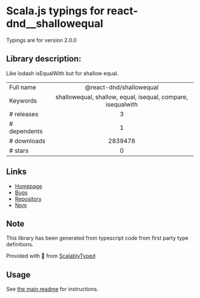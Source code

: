 
# Scala.js typings for react-dnd__shallowequal

Typings are for version 2.0.0

## Library description:
Like lodash isEqualWith but for shallow equal.

|                    |                 |
| ------------------ | :-------------: |
| Full name          | @react-dnd/shallowequal |
| Keywords           | shallowequal, shallow, equal, isequal, compare, isequalwith |
| # releases         | 3 |
| # dependents       | 1 |
| # downloads        | 2839478 |
| # stars            | 0 |

## Links
- [Homepage](https://github.com/react-dnd/shallowequal#readme)
- [Bugs](https://github.com/react-dnd/shallowequal/issues)
- [Repository](https://github.com/react-dnd/shallowequal)
- [Npm](https://www.npmjs.com/package/%40react-dnd%2Fshallowequal)
    


## Note
This library has been generated from typescript code from first party type definitions.

Provided with :purple_heart: from [ScalablyTyped](https://github.com/oyvindberg/ScalablyTyped)

## Usage
See [the main readme](../../readme.md) for instructions.



